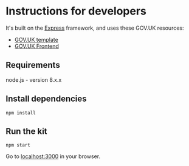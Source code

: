 # Instructions for developers

It's built on the [Express](http://expressjs.com/) framework, and uses these GOV.UK resources:

- [GOV.UK template](https://github.com/alphagov/govuk_template)
- [GOV.UK Frontend](https://github.com/alphagov/govuk-frontend)

## Requirements

node.js - version 8.x.x

## Install dependencies

```
npm install
```

## Run the kit
```
npm start
```

Go to [localhost:3000](http://localhost:3000) in your browser.
